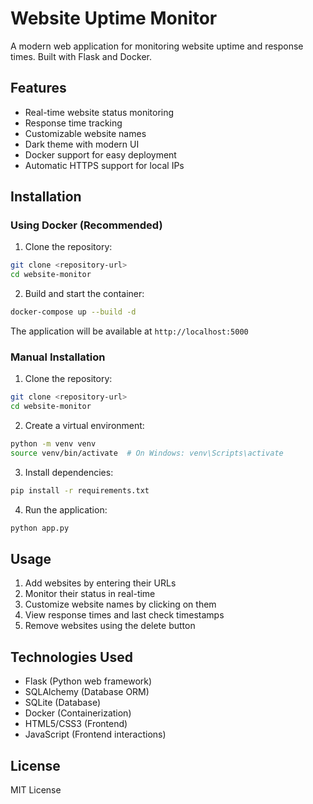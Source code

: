 # Website Uptime Monitor

A modern web application for monitoring website uptime and response times. Built with Flask and Docker.

## Features

- Real-time website status monitoring
- Response time tracking
- Customizable website names
- Dark theme with modern UI
- Docker support for easy deployment
- Automatic HTTPS support for local IPs

## Installation

### Using Docker (Recommended)

1. Clone the repository:
```bash
git clone <repository-url>
cd website-monitor
```

2. Build and start the container:
```bash
docker-compose up --build -d
```

The application will be available at `http://localhost:5000`

### Manual Installation

1. Clone the repository:
```bash
git clone <repository-url>
cd website-monitor
```

2. Create a virtual environment:
```bash
python -m venv venv
source venv/bin/activate  # On Windows: venv\Scripts\activate
```

3. Install dependencies:
```bash
pip install -r requirements.txt
```

4. Run the application:
```bash
python app.py
```

## Usage

1. Add websites by entering their URLs
2. Monitor their status in real-time
3. Customize website names by clicking on them
4. View response times and last check timestamps
5. Remove websites using the delete button

## Technologies Used

- Flask (Python web framework)
- SQLAlchemy (Database ORM)
- SQLite (Database)
- Docker (Containerization)
- HTML5/CSS3 (Frontend)
- JavaScript (Frontend interactions)

## License

MIT License 